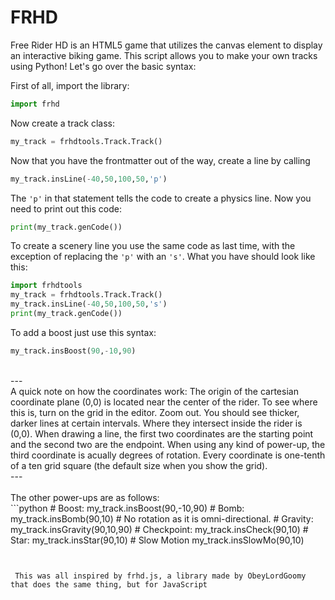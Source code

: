 # FRHD 
Free Rider HD is an HTML5 game that utilizes the canvas element to display an interactive biking game. This script allows you to make your own tracks using Python! Let's go over the basic syntax:

First of all, import the library:
```python
import frhd
```
Now create a track class:
```python
my_track = frhdtools.Track.Track()
```
Now that you have the frontmatter out of the way, create a line by calling
```python
my_track.insLine(-40,50,100,50,'p')
```
The `'p'` in that statement tells the code to create a physics line.
Now you need to print out this code:
```python
print(my_track.genCode())
```
To create a scenery line you use the same code as last time, with the exception of replacing the `'p'` with an `'s'`. What you have should look like this:
```python
import frhdtools
my_track = frhdtools.Track.Track()
my_track.insLine(-40,50,100,50,'s')
print(my_track.genCode())
```
To add a boost just use this syntax:
```python
my_track.insBoost(90,-10,90)
```
<br>
---
<br>
A quick note on how the coordinates work: The origin of the cartesian coordinate plane (0,0) is located near the center of the rider. To see where this is, turn on the grid in the editor. Zoom out. You should see thicker, darker lines at certain intervals. Where they intersect inside the rider is (0,0). When drawing a line, the first two coordinates are the starting point and the second two are the endpoint. When using any kind of power-up, the third coordinate is acually degrees of rotation. Every coordinate is one-tenth of a ten grid square (the default size when you show the grid).
<br>
--- 
<br>
<br>
The other power-ups are as follows:
<br>
```python
# Boost:
my_track.insBoost(90,-10,90)
# Bomb:
my_track.insBomb(90,10) # No rotation as it is omni-directional.
# Gravity:
my_track.insGravity(90,10,90)
# Checkpoint:
my_track.insCheck(90,10)
# Star:
my_track.insStar(90,10)
# Slow Motion
my_track.insSlowMo(90,10)

```
 
 
 This was all inspired by frhd.js, a library made by ObeyLordGoomy that does the same thing, but for JavaScript

